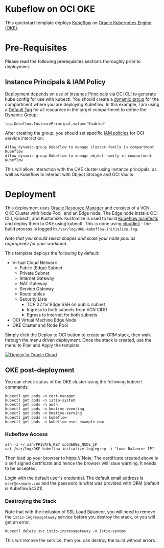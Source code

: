 # Kubeflow on OCI OKE
This quickstart template deploys [Kubeflow](https://www.kubeflow.org/#overview) on [Oracle Kubernetes Engine (OKE)](https://docs.oracle.com/en-us/iaas/Content/ContEng/Concepts/contengoverview.htm).

# Pre-Requisites
Please read the following prerequisites sections thoroughly prior to deployment.

## Instance Principals & IAM Policy
Deployment depends on use of [Instance Principals](https://docs.oracle.com/en-us/iaas/Content/Identity/Tasks/callingservicesfrominstances.htm) via OCI CLI to generate kube config for use with kubectl.  You should create a [dynamic group](https://docs.oracle.com/en-us/iaas/Content/Identity/Tasks/managingdynamicgroups.htm) for the compartment where you are deploying Kubeflow.   In this example, I am using a [Default Tag](https://docs.oracle.com/en-us/iaas/Content/Tagging/Tasks/managingtagdefaults.htm) for all resources in the target compartment to define the Dynamic Group:

	tag.Kubeflow.InstancePrincipal.value='Enabled'

After creating the group, you should set specific [IAM policies](https://docs.oracle.com/en-us/iaas/Content/Identity/Reference/policyreference.htm) for OCI service interaction:

	Allow dynamic-group Kubeflow to manage cluster-family in compartment Kubeflow
	Allow dynamic-group Kubeflow to manage object-family in compartment Kubeflow
	

This will allow interaction with the OKE cluster using instance principals, as well as Kubeflow to interact with Object Storage and OCI Vaults.

<!-- ## Kubeflow Security
You will also need an [OCI Vault](https://docs.oracle.com/en-us/iaas/Content/KeyManagement/Concepts/keyoverview.htm), and two [Vault Secrets](https://docs.oracle.com/en-us/iaas/Content/KeyManagement/Tasks/managingsecrets.htm) - one for Kubeflow Login and one for Kubeflow Password.  Create the vault and secrets prior to deployment, and capture the OCIDs of each secret to insert into the deployment template.  These will be retrieved during the deployment process so that they do not persist in any terraform metadata.

*Note that the Vault should be in the same region you plan to deploy this template* - This is because the template uses OCI CLI to retrieve the vault secrets, and the OCI CLI configuration is localized to the deployment region.
-->
# Deployment
This deployment uses [Oracle Resource Manager](https://docs.oracle.com/en-us/iaas/Content/ResourceManager/Concepts/resourcemanager.htm) and consists of a VCN, OKE Cluster with Node Pool, and an Edge node.   The Edge node installs OCI CLI, Kubectl, and Kustomize.  Kustomize is used to build [Kubeflow manifests](https://github.com/kubeflow/manifests) and deploy them to OKE using kubectl.   This is done using [cloudinit](userdata/cloudinit.sh) - the build process is logged in ``/var/log/OKE-kubeflow-initialize.log``.

*Note that you should select shapes and scale your node pool as appropriate for your workload.*

This template deploys the following by default:

* Virtual Cloud Network
  * Public (Edge) Subnet
  * Private Subnet
  * Internet Gateway
  * NAT Gateway
  * Service Gateway
  * Route tables
  * Security Lists
    * TCP 22 for Edge SSH on public subnet
    * Ingress to both subnets from VCN CIDR
    * Egress to Internet for both subnets
* OCI Virtual Machine Edge Node
* OKE Cluster and Node Pool

Simply click the Deploy to OCI button to create an ORM stack, then walk through the menu driven deployment.  Once the stack is created, use the menu to Plan and Apply the template.

[![Deploy to Oracle Cloud](https://oci-resourcemanager-plugin.plugins.oci.oraclecloud.com/latest/deploy-to-oracle-cloud.svg)](https://console.us-ashburn-1.oraclecloud.com/resourcemanager/stacks/create?region=home&zipUrl=https://github.com/oracle-quickstart/oke-kubeflow/archive/v3.1.1.zip)

## OKE post-deployment
You can check status of the OKE cluster using the following kubectl commands:

	kubectl get pods -n cert-manager
	kubectl get pods -n istio-system
	kubectl get pods -n auth
	kubectl get pods -n knative-eventing
	kubectl get pods -n knative-serving
	kubectl get pods -n kubeflow
	kubectl get pods -n kubeflow-user-example-com

### Kubeflow Access


	ssh -i ~/.ssh/PRIVATE_KEY opc@EDGE_NODE_IP
	cat /var/log/OKE-kubeflow-initialize.log|egrep -i "Load Balancer IP"

Then load up your browser to https://<load balancer ip> 
	Note: The certificate created above is a self signed certificate and hence the browser will issue warning. It needs to be accepted. 

Login with the default user's credential. The default email address is ``user@example.com`` and the password is what was provided with ORM (default is Kubeflow54321)

### Destroying the Stack
Note that with the inclusion of SSL Load Balancer, you will need to remove the `` istio-ingressgateway `` service before you destroy the stack, or you will get an error. 

	kubectl delete svc istio-ingressgateway -n istio-system

This will remove the service, then you can destroy the build without errors.
